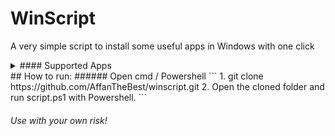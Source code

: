 # WinScript
<p> A very simple script to install some useful apps in Windows with one click </p>

<details>
    <summary>
        #### Supported Apps
    </summary>
    <ol>
        <li> 7Zip </li>
    </ol>
</details>
## How to run:
###### Open cmd / Powershell
```
1. git clone https://github.com/AffanTheBest/winscript.git
2. Open the cloned folder and run script.ps1 with Powershell.
```

###### Use with your own risk!